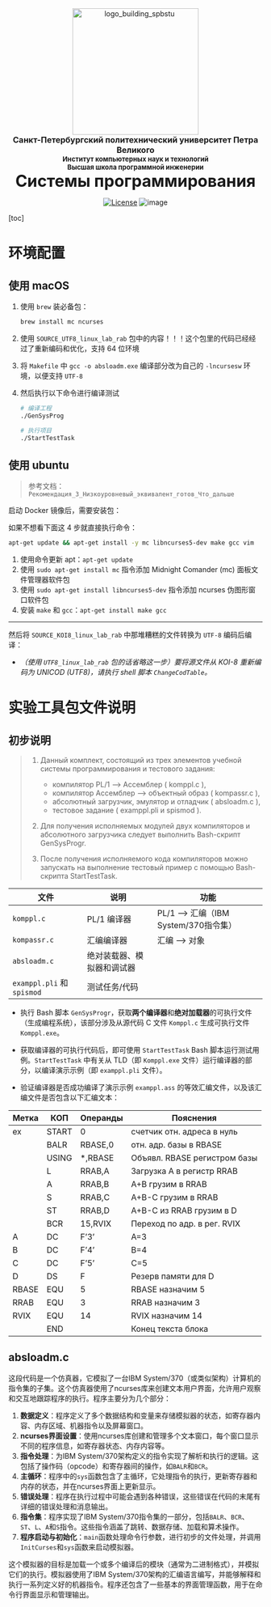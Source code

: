 <!-- SPbSTU 报告起始 -->

<div align="center">
  <!--<img width="250px" src="https://raw.githubusercontent.com/NekoSilverFox/NekoSilverfox/403ab045b7d9adeaaf8186c451af7243f5d8f46d/icons/new_logo_spbstu_ru.svg" align="center" alt="new_logo_spbstu_ru" />  新式 π logo -->
  <img width="250px" src="https://github.com/NekoSilverFox/NekoSilverfox/blob/master/icons/logo_building_spbstu.png?raw=true" align="center" alt="logo_building_spbstu" /> <!-- 研究型大学 logo -->
  </br>
  <b><font size=3>Санкт-Петербургский политехнический университет Петра Великого</font></b>
  </br>
  <b><font size=2>Институт компьютерных наук и технологий</font></b>
  </br>
  <b><font size=2>Высшая школа программной инженерии</font></b>
</div>


<div align="center">
<b><font size=6>Системы программирования</font></b>



[![License](https://img.shields.io/badge/license-Apache%202.0-brightgreen)](LICENSE)
![image](https://img.shields.io/badge/Docker-i386--ubuntu-orange)

</div>
<div align=left>
<div STYLE="page-break-after: always;"></div>
<!-- SPbSTU 报告结束 -->


[toc]



# 环境配置

## 使用 macOS

1. 使用 `brew` 装必备包：

    ```bash
    brew install mc ncurses
    ```

2. 使用 `SOURCE_UTF8_linux_lab_rab` 包中的内容！！！这个包里的代码已经经过了重新编码和优化，支持 64 位环境

3. 将 `Makefile` 中 `gcc -o absloadm.exe` 编译部分改为自己的 `-lncursesw` 环境，以便支持 `UTF-8`

4. 然后执行以下命令进行编译测试
    ```bash
    # 编译工程
    ./GenSysProg
    
    # 执行项目
    ./StartTestTask
    ```

    



## 使用 ubuntu

> 参考文档：`Рекомендация_3_Низкоуровневый_эквивалент_готов_Что_дальше`

启动 Docker 镜像后，需要安装包：

如果不想看下面这 4 步就直接执行命令：

```bash
apt-get update && apt-get install -y mc libncurses5-dev make gcc vim
```

1. 使用命令更新 apt：`apt-get update`
2. 使用 `sudo apt-get install mc` 指令添加 Midnight Comander (mc) 面板文件管理器软件包
3. 使用 `sudo apt-get install libncurses5-dev` 指令添加 ncurses 伪图形窗口软件包
4. 安装 `make` 和 `gcc`：`apt-get install make gcc`

---

然后将 `SOURCE_KOI8_linux_lab_rab` 中那堆糟糕的文件转换为 `UTF-8` 编码后编译：

- *（使用 `UTF8_linux_lab_rab` 包的话省略这一步）要将源文件从 KOI-8 重新编码为 UNICOD (UTF8)，请执行 shell 脚本 `ChangeCodTable`。*



# 实验工具包文件说明

## 初步说明

> 1. Данный комплект, состоящий из трех элементов учебной системы программирования и тестового задания:
>      - компилятор    PL/1 --> Ассемблер   ( komppl.c ),
>      - компилятор    Ассемблер --> объектный образ  ( kompassr.c ),
>      - абсолютный загрузчик, эмулятор и отладчик ( absloadm.c ),
>      - тестовое задание ( examppl.pli и spismod ).
>
> 2. Для получения исполняемых модулей двух компиляторов и абсолютного загрузчика следует выполнить Bash-скрипт GenSysProgr.
>
> 3. После получения исполняемого кода компиляторов можно запускать на выполнение тестовый пример с помощью Bash-скрипта StartTestTask.

| 文件                       | 说明                       | 功能                                  |
| -------------------------- | -------------------------- | ------------------------------------- |
| `komppl.c`                 | PL/1 编译器                | PL/1 --> 汇编（IBM System/370指令集） |
| `kompassr.c`               | 汇编编译器                 | 汇编 --> 对象                         |
| `absloadm.c`               | 绝对装载器、模拟器和调试器 |                                       |
| `examppl.pli` 和 `spismod` | 测试任务/代码              |                                       |

- 执行 Bash 脚本 `GenSysProgr`，获取**两个编译器**和**绝对加载器**的可执行文件（生成编程系统），该部分涉及从源代码 C 文件 `Komppl.c` 生成可执行文件 `Komppl.exe`。
- 获取编译器的可执行代码后，即可使用 `StartTestTask` Bash 脚本运行测试用例。`StartTestTask` 中有关从 TLD（即 `Komppl.exe` 文件）运行编译器的部分，以编译演示示例（即 `examppl.pli` 文件）。



- 验证编译器是否成功编译了演示示例 `examppl.ass` 的等效汇编文件，以及该汇编文件是否包含以下汇编文本：

| Метка | КОП   | Операнды | Пояснения                    |
| ----- | ----- | -------- | ---------------------------- |
| ex    | START | 0        | cчетчик отн. адреса в  нуль  |
|       | BALR  | RBASE,0  | отн. адр. базы в RBASE       |
|       | USING | *,RBASE  | Объявл. RBASE регистром базы |
|       | L     | RRAB,A   | Загрузка A в регистр RRAB    |
|       | A     | RRAB,B   | A+B грузим в RRAB            |
|       | S     | RRAB,C   | A+B-C грузим в RRAB          |
|       | ST    | RRAB,D   | A+B-C  из RRAB грузим в D    |
|       | BCR   | 15,RVIX  | Переход по адр. в  рег. RVIX |
| A     | DC    | F’3’     | A=3                          |
| B     | DC    | F’4’     | B=4                          |
| C     | DC    | F’5’     | C=5                          |
| D     | DS    | F        | Резерв памяти для D          |
| RBASE | EQU   | 5        | RBASE назначим 5             |
| RRAB  | EQU   | 3        | RRAB назначим 3              |
| RVIX  | EQU   | 14       | RVIX назначим 14             |
|       | END   |          | Конец текста блока           |



## absloadm.c

这段代码是一个仿真器，它模拟了一台IBM System/370（或类似架构）计算机的指令集的子集。这个仿真器使用了ncurses库来创建文本用户界面，允许用户观察和交互地跟踪程序的执行。程序主要分为几个部分：

1. **数据定义**：程序定义了多个数据结构和变量来存储模拟器的状态，如寄存器内容、内存区域、机器指令以及屏幕窗口。
2. **ncurses界面设置**：使用ncurses库创建和管理多个文本窗口，每个窗口显示不同的程序信息，如寄存器状态、内存内容等。
3. **指令处理**：为IBM System/370架构定义的指令实现了解析和执行的逻辑。这包括了操作码（opcode）和寄存器间的操作，如`BALR`和`BCR`。
4. **主循环**：程序中的`sys`函数包含了主循环，它处理指令的执行，更新寄存器和内存的状态，并在ncurses界面上更新显示。
5. **错误处理**：程序在执行过程中可能会遇到各种错误，这些错误在代码的末尾有详细的错误处理和消息输出。
6. **指令集**：程序实现了IBM System/370指令集的一部分，包括`BALR`、`BCR`、`ST`、`L`、`A`和`S`指令。这些指令涵盖了跳转、数据存储、加载和算术操作。
7. **程序启动与初始化**：`main`函数处理命令行参数，进行初步的文件处理，并调用`InitCurses`和`sys`函数来启动模拟器。

这个模拟器的目标是加载一个或多个编译后的模块（通常为二进制格式），并模拟它们的执行。模拟器使用了IBM System/370架构的汇编语言编写，并能够解释和执行一系列定义好的机器指令。程序还包含了一些基本的界面管理函数，用于在命令行界面显示和管理输出。



